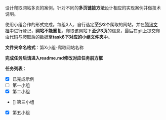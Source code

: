 设计爬取网站多页的案例，针对不同的**多页链接方法**设计相应的实现案例并做技术说明。

使用小组合作的形式完成，每组3人，自行选定**至少2个**爬取的网站，并在[腾讯文档](https://docs.qq.com/sheet/DVHZJVE9OcXRZak1k)中进行登记，**网站不能重复**。爬取该网站下**至少3页**的信息，最后在git上提交爬虫代码与爬取后的数据至**task6下对应的小组文件夹**中。

**文件夹命名格式**：第X小组-爬取网站名称

**完成任务后请进入readme.md修改对应任务前方框**

**任务列表：**  
- [x] 已完成示例
- [ ] 第一小组
- [x] 第二小组  
- [] 第三小组 

- [x] 第五小组 
